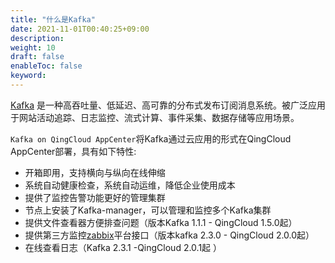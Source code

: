 ```yaml
---
title: "什么是Kafka"
date: 2021-11-01T00:40:25+09:00
description: 
weight: 10
draft: false
enableToc: false
keyword: 
---
```


[Kafka](http://kafka.apache.org/) 是一种高吞吐量、低延迟、高可靠的分布式发布订阅消息系统。被广泛应用于网站活动追踪、日志监控、流式计算、事件采集、数据存储等应用场景。

`Kafka on QingCloud AppCenter`将Kafka通过云应用的形式在QingCloud AppCenter部署，具有如下特性:

- 开箱即用，支持横向与纵向在线伸缩
- 系统自动健康检查，系统自动运维，降低企业使用成本
- 提供了监控告警功能更好的管理集群
- 节点上安装了Kafka-manager，可以管理和监控多个Kafka集群
- 提供文件查看器方便排查问题（版本Kafka 1.1.1 - QingCloud 1.5.0起）
- 提供第三方监控[zabbix](https://www.zabbix.com/)平台接口（版本kafka 2.3.0 - QingCloud 2.0.0起）
- 在线查看日志（Kafka 2.3.1 -QingCloud 2.0.1起 ）
